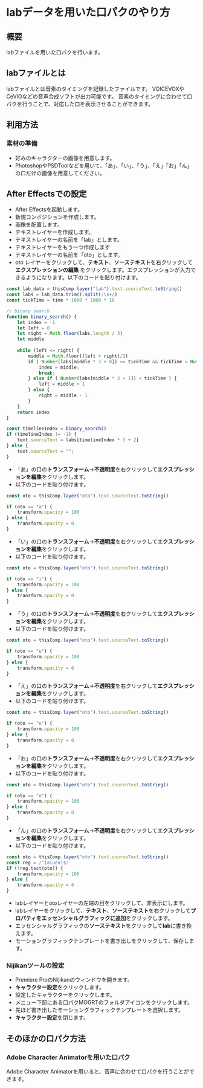 # labデータを用いた口パクのやり方

## 概要

labファイルを用いた口パクを行います。

## labファイルとは

labファイルとは音素のタイミングを記録したファイルです。
VOICEVOXやCeVIOなどの音声合成ソフトが出力可能です。
音素のタイミングに合わせて口パクを行うことで、対応した口を表示させることができます。

## 利用方法

### 素材の準備

- 好みのキャラクターの画像を用意します。
- PhotoshopやPSDToolなどを用いて、「あ」、「い」、「う」、「え」「お」「ん」の口だけの画像を用意してください。

## After Effectsでの設定

- After Effectsを起動します。
- 新規コンポジションを作成します。
- 画像を配置します。
- テキストレイヤーを作成します。
- テキストレイヤーの名前を「lab」とします。
- テキストレイヤーをもう一つ作成します
- テキストレイヤーの名前を「oto」とします。
- oto レイヤーをクリックして、**テキスト**、**ソーステキスト**を右クリックして**エクスプレッションの編集**
  をクリックします。エクスプレッションが入力できるようになります。以下のコードを貼り付けます。

```Javascript
const lab_data = thisComp.layer("lab").text.sourceText.toString()
const labs = lab_data.trim().split(/\s+/)
const tickTime = time * 1000 * 1000 * 10

// binary search
function binary_search() {
	let index = -1
	let left = 0
	let right = Math.floor(labs.length / 3)
	let middle
	
	while (left <= right) {
		middle = Math.floor((left + right)/2) 
		if ( Number(labs[middle * 3 + 0]) <= tickTime && tickTime < Number(labs[middle * 3 + 1])) {
			index = middle;
			break;
		} else if ( Number(labs[middle * 3 + 1]) < tickTime ) { 
			left = middle + 1
		} else {
			right = middle - 1
		}
	}
	return index
} 

const timelineIndex = binary_search()
if (timelineIndex != -1) {
	text.sourceText = labs[timelineIndex * 3 + 2]
} else {
	text.sourceText = "";
} 
```

- 「あ」の口の**トランスフォーム**->**不透明度**を右クリックして**エクスプレッションを編集**をクリックします。
- 以下のコードを貼り付けます。

```Javascript
const oto = thisComp.layer("oto").text.sourceText.toString()

if (oto == "a") {
	transform.opacity = 100
} else {
	transform.opacity = 0
}
```

- 「い」の口の**トランスフォーム**->**不透明度**を右クリックして**エクスプレッションを編集**をクリックします。
- 以下のコードを貼り付けます。

```Javascript
const oto = thisComp.layer("oto").text.sourceText.toString()

if (oto == "i") {
    transform.opacity = 100
} else {
    transform.opacity = 0
}
```

- 「う」の口の**トランスフォーム**->**不透明度**を右クリックして**エクスプレッションを編集**をクリックします。
- 以下のコードを貼り付けます。

```Javascript
const oto = thisComp.layer("oto").text.sourceText.toString()

if (oto == "u") {
    transform.opacity = 100
} else {
    transform.opacity = 0
}
```

- 「え」の口の**トランスフォーム**->**不透明度**を右クリックして**エクスプレッションを編集**をクリックします。
- 以下のコードを貼り付けます。

```Javascript
const oto = thisComp.layer("oto").text.sourceText.toString()

if (oto == "e") {
    transform.opacity = 100
} else {
    transform.opacity = 0
}
```

- 「お」の口の**トランスフォーム**->**不透明度**を右クリックして**エクスプレッションを編集**をクリックします。
- 以下のコードを貼り付けます。

```Javascript
const oto = thisComp.layer("oto").text.sourceText.toString()

if (oto == "o") {
    transform.opacity = 100
} else {
    transform.opacity = 0
}
```

- 「ん」の口の**トランスフォーム**->**不透明度**を右クリックして**エクスプレッションを編集**をクリックします。
- 以下のコードを貼り付けます。

```Javascript
const oto = thisComp.layer("oto").text.sourceText.toString()
const reg = /^[aiueo]$/
if (!reg.test(oto)) {
	transform.opacity = 100
} else {
	transform.opacity = 0
}
```

- labレイヤーとotoレイヤーの左端の目をクリックして、非表示にします。
- labレイヤーをクリックして、**テキスト**、**ソーステキスト**を右クリックして**プロパティをエッセンシャルグラフィックに追加**をクリックします。
- エッセンシャルグラフィックの**ソーステキスト**をクリックして**lab**に書き換えます。
- モーショングラフィックテンプレートを書き出しをクリックして、保存します。

### Nijikanツールの設定

- Premiere ProのNijikanのウィンドウを開きます。
- **キャラクター設定**をクリックします。
- 設定したキャラクターをクリックします。
- メニュー下部にある口パクMOGRTのフォルダアイコンをクリックします。
- 先ほど書き出したモーショングラフィックテンプレートを選択します。
- **キャラクター設定**を閉じます。

## そのほかの口パク方法

### Adobe Character Animatorを用いた口パク

Adobe Character Animatorを用いると、音声に合わせて口パクを行うことができます。


